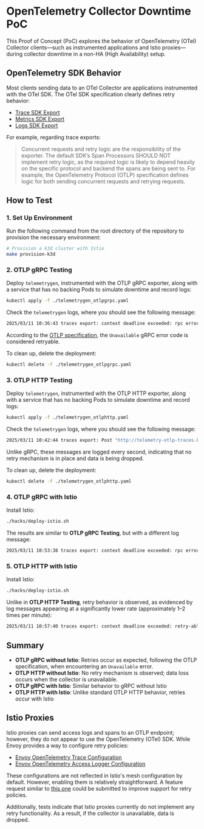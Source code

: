 # OpenTelemetry Collector Downtime PoC

This Proof of Concept (PoC) explores the behavior of OpenTelemetry (OTel) Collector clients—such as instrumented applications and Istio proxies—during collector downtime in a non-HA (High Availability) setup.

## OpenTelemetry SDK Behavior

Most clients sending data to an OTel Collector are applications instrumented with the OTel SDK. The OTel SDK specification clearly defines retry behavior:

- [Trace SDK Export](https://opentelemetry.io/docs/specs/otel/trace/sdk/#exportbatch)
- [Metrics SDK Export](https://opentelemetry.io/docs/specs/otel/metrics/sdk/#exportbatch)
- [Logs SDK Export](https://opentelemetry.io/docs/specs/otel/logs/sdk/#export)

For example, regarding trace exports:
> Concurrent requests and retry logic are the responsibility of the exporter. The default SDK’s Span Processors SHOULD NOT implement retry logic, as the required logic is likely to depend heavily on the specific protocol and backend the spans are being sent to. For example, the OpenTelemetry Protocol (OTLP) specification defines logic for both sending concurrent requests and retrying requests.


## How to Test

### 1. Set Up Environment

Run the following command from the root directory of the repository to provision the necessary environment:

```bash
# Provision a k3d cluster with Istio
make provision-k3d
```

### 2. OTLP gRPC Testing

Deploy `telemetrygen`, instrumented with the OTLP gRPC exporter, along with a service that has no backing Pods to simulate downtime and record logs:

```bash
kubectl apply -f ./telemetrygen_otlpgrpc.yaml
```

Check the `telemetrygen` logs, where you should see the following message:

```bash
2025/03/11 10:36:43 traces export: context deadline exceeded: rpc error: code = Unavailable desc = connection error: desc = "transport: Error while dialing: dial tcp 10.43.93.51:4317: connect: connection refused"
```

According to the [OTLP specification](https://opentelemetry.io/docs/specs/otlp/), the `Unavailable` gRPC error code is considered retryable.

To clean up, delete the deployment:

```bash
kubectl delete -f ./telemetrygen_otlpgrpc.yaml
```

### 3. OTLP HTTP Testing

Deploy `telemetrygen`, instrumented with the OTLP HTTP exporter, along with a service that has no backing Pods to simulate downtime and record logs:

```bash
kubectl apply -f ./telemetrygen_otlphttp.yaml
```

Check the `telemetrygen` logs, where you should see the following message:

```bash
2025/03/11 10:42:44 traces export: Post "http://telemetry-otlp-traces.kyma-system:4318/v1/traces": dial tcp 10.43.48.18:4318: connect: connection refused
```

Unlike gRPC, these messages are logged every second, indicating that no retry mechanism is in place and data is being dropped.

To clean up, delete the deployment:

```bash
kubectl delete -f ./telemetrygen_otlphttp.yaml
```

### 4. OTLP gRPC with Istio

Install Istio:

```bash
./hacks/deploy-istio.sh
```

The results are similar to **OTLP gRPC Testing**, but with a different log message:

```bash
2025/03/11 10:53:38 traces export: context deadline exceeded: rpc error: code = Unavailable desc = no healthy upstream
```

### 5. OTLP HTTP with Istio

Install Istio:

```bash
./hacks/deploy-istio.sh
```

Unlike in **OTLP HTTP Testing**, retry behavior is observed, as evidenced by log messages appearing at a significantly lower rate (approximately 1–2 times per minute):

```bash
2025/03/11 10:57:40 traces export: context deadline exceeded: retry-able request failure: body: no healthy upstream
```

## Summary

- **OTLP gRPC without Istio**: Retries occur as expected, following the OTLP specification, when encountering an `Unavailable` error.
- **OTLP HTTP without Istio**: No retry mechanism is observed; data loss occurs when the collector is unavailable.
- **OTLP gRPC with Istio**: Similar behavior to gRPC without Istio
- **OTLP HTTP with Istio**: Unlike standard OTLP HTTP behavior, retries occur with Istio

## Istio Proxies  

Istio proxies can send access logs and spans to an OTLP endpoint; however, they do not appear to use the OpenTelemetry (OTel) SDK. While Envoy provides a way to configure retry policies:  

- [Envoy OpenTelemetry Trace Configuration](https://www.envoyproxy.io/docs/envoy/latest/api-v3/config/trace/v3/opentelemetry.proto.html)  
- [Envoy OpenTelemetry Access Logger Configuration](https://www.envoyproxy.io/docs/envoy/latest/api-v3/extensions/access_loggers/open_telemetry/v3/logs_service.proto)  

These configurations are not reflected in Istio's mesh configuration by default. However, enabling them is relatively straightforward. A feature request similar to [this one](https://github.com/istio/istio/issues/52873) could be submitted to improve support for retry policies.  

Additionally, tests indicate that Istio proxies currently do not implement any retry functionality. As a result, if the collector is unavailable, data is dropped.  
